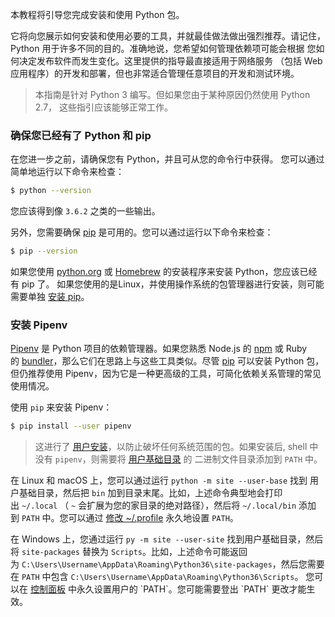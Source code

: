 本教程将引导您完成安装和使用 Python 包。

它将向您展示如何安装和使用必要的工具，并就最佳做法做出强烈推荐。请记住， Python 用于许多不同的目的。准确地说，您希望如何管理依赖项可能会根据 您如何决定发布软件而发生变化。这里提供的指导最直接适用于网络服务 （包括 Web 应用程序）的开发和部署，但也非常适合管理任意项目的开发和测试环境。

> 本指南是针对 Python 3 编写。但如果您由于某种原因仍然使用 Python 2.7， 这些指引应该能够正常工作。

### 确保您已经有了 Python 和 pip


在您进一步之前，请确保您有 Python，并且可从您的命令行中获得。 您可以通过简单地运行以下命令来检查：

```zsh
$ python --version
```

您应该得到像 `3.6.2` 之类的一些输出。

另外，您需要确保 [pip](https://pypi.org/project/pip/) 是可用的。您可以通过运行以下命令来检查：

```zsh
$ pip --version
```

如果您使用 [python.org](https://python.org/) 或 [Homebrew](https://brew.sh/) 的安装程序来安装 Python，您应该已经有 pip 了。 如果您使用的是Linux，并使用操作系统的包管理器进行安装，则可能需要单独 [安装 pip](https://pip.pypa.io/en/stable/installing/)。


### 安装 Pipenv

[Pipenv](https://pipenv.kennethreitz.org/) 是 Python 项目的依赖管理器。如果您熟悉 Node.js 的 [npm](https://www.npmjs.com/) 或 Ruby 的 [bundler](http://bundler.io/)，那么它们在思路上与这些工具类似。尽管 [pip](https://pypi.org/project/pip/) 可以安装 Python 包， 但仍推荐使用 Pipenv，因为它是一种更高级的工具，可简化依赖关系管理的常见使用情况。

使用 `pip` 来安装 Pipenv：
```zsh
$ pip install --user pipenv

```

> 这进行了 [用户安装](https://pip.pypa.io/en/stable/user_guide/#user-installs)，以防止破坏任何系统范围的包。如果安装后, shell 中没有 `pipenv`，则需要将 [用户基础目录](https://docs.python.org/3/library/site.html#site.USER_BASE) 的 二进制文件目录添加到 `PATH` 中。

在 Linux 和 macOS 上，您可以通过运行 `python -m site --user-base` 找到 用户基础目录，然后把 `bin` 加到目录末尾。比如，上述命令典型地会打印出 `~/.local` （ `~` 会扩展为您的家目录的绝对路径），然后将 `~/.local/bin` 添加到 `PATH` 中。您可以通过 [修改 ~/.profile](https://stackoverflow.com/a/14638025) 永久地设置 `PATH`。

在 Windows 上，您通过运行 `py -m site --user-site` 找到用户基础目录，然后 将 `site-packages` 替换为 `Scripts`。比如，上述命令可能返回为 `C:\Users\Username\AppData\Roaming\Python36\site-packages`，然后您需要在 `PATH` 中包含 `C:\Users\Username\AppData\Roaming\Python36\Scripts`。 您可以在 [控制面板](https://msdn.microsoft.com/en-us/library/windows/desktop/bb776899(v=vs.85).aspx) 中永久设置用户的 `PATH`。您可能需要登出 `PATH` 更改才能生效。